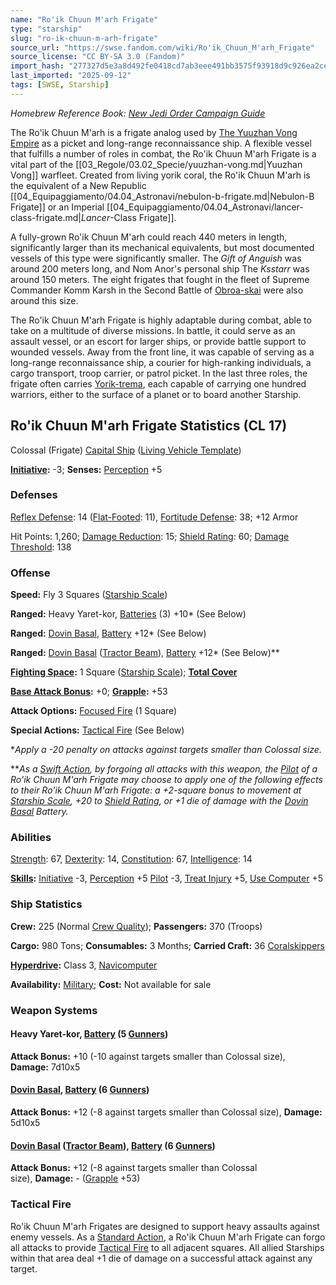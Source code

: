 ```yaml
---
name: "Ro'ik Chuun M'arh Frigate"
type: "starship"
slug: "ro-ik-chuun-m-arh-frigate"
source_url: "https://swse.fandom.com/wiki/Ro'ik_Chuun_M'arh_Frigate"
source_license: "CC BY-SA 3.0 (Fandom)"
import_hash: "277327d5e3a8d492fe0418cd7ab3eee491bb3575f93918d9c926ea2cecac359c"
last_imported: "2025-09-12"
tags: [SWSE, Starship]
---
```

*Homebrew Reference Book: [New Jedi Order Campaign Guide](https://swse.fandom.com/wiki/New_Jedi_Order_Campaign_Guide)*

The Ro'ik Chuun M'arh is a frigate analog used by [The Yuuzhan Vong Empire](https://swse.fandom.com/wiki/The_Yuuzhan_Vong_Empire) as a picket and long-range reconnaissance ship. A flexible vessel that fulfills a number of roles in combat, the Ro'ik Chuun M'arh Frigate is a vital part of the [[03_Regole/03.02_Specie/yuuzhan-vong.md|Yuuzhan Vong]] warfleet. Created from living yorik coral, the Ro'ik Chuun M'arh is the equivalent of a New Republic [[04_Equipaggiamento/04.04_Astronavi/nebulon-b-frigate.md|Nebulon-B Frigate]] or an Imperial [[04_Equipaggiamento/04.04_Astronavi/lancer-class-frigate.md|*Lancer*-Class Frigate]].

A fully-grown Ro'ik Chuun M'arh could reach 440 meters in length, significantly larger than its mechanical equivalents, but most documented vessels of this type were significantly smaller. The *Gift of Anguish* was around 200 meters long, and Nom Anor's personal ship The *Ksstarr* was around 150 meters. The eight frigates that fought in the fleet of Supreme Commander Komm Karsh in the Second Battle of [Obroa-skai](https://swse.fandom.com/wiki/Obroa-skai) were also around this size.

The Ro'ik Chuun M'arh Frigate is highly adaptable during combat, able to take on a multitude of diverse missions. In battle, it could serve as an assault vessel, or an escort for larger ships, or provide battle support to wounded vessels. Away from the front line, it was capable of serving as a long-range reconnaissance ship, a courier for high-ranking individuals, a cargo transport, troop carrier, or patrol picket. In the last three roles, the frigate often carries [Yorik-trema](https://swse.fandom.com/wiki/Yorik-trema), each capable of carrying one hundred warriors, either to the surface of a planet or to board another Starship.

## Ro'ik Chuun M'arh Frigate Statistics (CL 17)
Colossal (Frigate) [Capital Ship](https://swse.fandom.com/wiki/Capital_Ship) ([Living Vehicle Template](https://swse.fandom.com/wiki/Living_Vehicle_Template))

**[Initiative](https://swse.fandom.com/wiki/Initiative):** -3; **Senses:** [Perception](https://swse.fandom.com/wiki/Perception) +5
### Defenses
[Reflex Defense](https://swse.fandom.com/wiki/Reflex_Defense_(Vehicles)): 14 ([Flat-Footed](https://swse.fandom.com/wiki/Flat-Footed): 11), [Fortitude Defense](https://swse.fandom.com/wiki/Fortitude_Defense_(Vehicles)): 38; +12 Armor

Hit Points: 1,260; [Damage Reduction](https://swse.fandom.com/wiki/Damage_Reduction): 15; [Shield Rating](https://swse.fandom.com/wiki/Shield_Rating): 60; [Damage Threshold](https://swse.fandom.com/wiki/Damage_Threshold_(Vehicles)): 138
### Offense
**Speed:** Fly 3 Squares ([Starship Scale](https://swse.fandom.com/wiki/Starship_Scale))

**Ranged:** Heavy Yaret-kor, [Batteries](https://swse.fandom.com/wiki/Batteries) (3) +10* (See Below)

**Ranged:** [Dovin Basal](https://swse.fandom.com/wiki/Dovin_Basal), [Battery](https://swse.fandom.com/wiki/Battery) +12* (See Below)

**Ranged:** [Dovin Basal](https://swse.fandom.com/wiki/Dovin_Basal) ([Tractor Beam](https://swse.fandom.com/wiki/Tractor_Beam)), [Battery](https://swse.fandom.com/wiki/Battery) +12* (See Below)**

**[Fighting Space](https://swse.fandom.com/wiki/Fighting_Space):** 1 Square ([Starship Scale](https://swse.fandom.com/wiki/Starship_Scale)); **[Total Cover](https://swse.fandom.com/wiki/Total_Cover)**

**[Base Attack Bonus](https://swse.fandom.com/wiki/Base_Attack_Bonus):** +0; **[Grapple](https://swse.fandom.com/wiki/Grapple):** +53

**Attack Options:** [Focused Fire](https://swse.fandom.com/wiki/Focused_Fire) (1 Square)

**Special Actions:** [Tactical Fire](https://swse.fandom.com/wiki/Tactical_Fire) (See Below)

**Apply a -20 penalty on attacks against targets smaller than Colossal size.*

***As a [Swift Action](https://swse.fandom.com/wiki/Swift_Action), by forgoing all attacks with this weapon, the [Pilot](https://swse.fandom.com/wiki/Pilot_(Vehicle_Combat)) of a Ro'ik Chuun M'arh Frigate may choose to apply one of the following effects to their Ro'ik Chuun M'arh Frigate: a +2-square bonus to movement at [Starship Scale](https://swse.fandom.com/wiki/Starship_Scale), +20 to [Shield Rating](https://swse.fandom.com/wiki/Shield_Rating), or +1 die of damage with the [Dovin Basal](https://swse.fandom.com/wiki/Dovin_Basal) Battery.*
### Abilities
[Strength](https://swse.fandom.com/wiki/Strength): 67, [Dexterity](https://swse.fandom.com/wiki/Dexterity): 14, [Constitution](https://swse.fandom.com/wiki/Constitution): 67, [Intelligence](https://swse.fandom.com/wiki/Intelligence): 14

**[Skills](https://swse.fandom.com/wiki/Skills):** [Initiative](https://swse.fandom.com/wiki/Initiative) -3, [Perception](https://swse.fandom.com/wiki/Perception) +5 [Pilot](https://swse.fandom.com/wiki/Pilot) -3, [Treat Injury](https://swse.fandom.com/wiki/Treat_Injury) +5, [Use Computer](https://swse.fandom.com/wiki/Use_Computer) +5
### Ship Statistics
**Crew:** 225 (Normal [Crew Quality](https://swse.fandom.com/wiki/Crew_Quality)); **Passengers:** 370 (Troops)

**Cargo:** 980 Tons; **Consumables:** 3 Months; **Carried Craft:** 36 [Coralskippers](https://swse.fandom.com/wiki/Coralskippers)

**[Hyperdrive](https://swse.fandom.com/wiki/Hyperdrive):** Class 3, [Navicomputer](https://swse.fandom.com/wiki/Navicomputer)

**Availability:** [Military](https://swse.fandom.com/wiki/Military); **Cost:** Not available for sale
### Weapon Systems
#### **Heavy Yaret-kor, [Battery](https://swse.fandom.com/wiki/Weapon_Batteries) (5 [Gunners](https://swse.fandom.com/wiki/Gunners))**
**Attack Bonus:** +10 (-10 against targets smaller than Colossal size), **Damage:** 7d10x5
#### **[Dovin Basal](https://swse.fandom.com/wiki/Dovin_Basal), [Battery](https://swse.fandom.com/wiki/Weapon_Batteries) (6 [Gunners](https://swse.fandom.com/wiki/Gunners))**
**Attack Bonus:** +12 (-8 against targets smaller than Colossal size), **Damage:** 5d10x5

#### **[Dovin Basal](https://swse.fandom.com/wiki/Dovin_Basal) ([Tractor Beam](https://swse.fandom.com/wiki/Tractor_Beam)), [Battery](https://swse.fandom.com/wiki/Weapon_Batteries) (6 [Gunners](https://swse.fandom.com/wiki/Gunners))**
**Attack Bonus:** +12 (-8 against targets smaller than Colossal size), **Damage:** - ([Grapple](https://swse.fandom.com/wiki/Grapple) +53)
### Tactical Fire
Ro'ik Chuun M'arh Frigates are designed to support heavy assaults against enemy vessels. As a [Standard Action](https://swse.fandom.com/wiki/Standard_Action), a Ro'ik Chuun M'arh Frigate can forgo all attacks to provide [Tactical Fire](https://swse.fandom.com/wiki/Tactical_Fire) to all adjacent squares. All allied Starships within that area deal +1 die of damage on a successful attack against any target.
